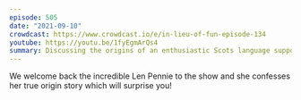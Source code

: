 ```yaml
---
episode: 505
date: "2021-09-10"
crowdcast: https://www.crowdcast.io/e/in-lieu-of-fun-episode-134
youtube: https://youtu.be/1fyEgmArQs4
summary: Discussing the origins of an enthusiastic Scots language supporter
---
```

We welcome back the incredible Len Pennie to the show and she confesses her true origin story which will surprise you!
